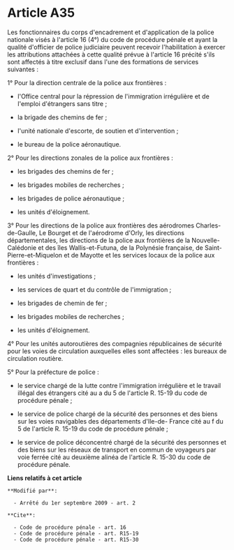 # Article A35

Les fonctionnaires du corps d'encadrement et d'application de la police nationale visés à l'article 16 (4°) du code de
procédure pénale et ayant la qualité d'officier de police judiciaire peuvent recevoir l'habilitation à exercer les
attributions attachées à cette qualité prévue à l'article 16 précité s'ils sont affectés à titre exclusif dans l'une des
formations de services suivantes : 

1° Pour la direction centrale de la police aux frontières :

- l'Office central pour la répression de l'immigration irrégulière et de l'emploi d'étrangers sans titre ;

- la brigade des chemins de fer ;

- l'unité nationale d'escorte, de soutien et d'intervention ;

- le bureau de la police aéronautique. 

2° Pour les directions zonales de la police aux frontières :

- les brigades des chemins de fer ;

- les brigades mobiles de recherches ;

- les brigades de police aéronautique ;

- les unités d'éloignement. 

3° Pour les directions de la police aux frontières des aérodromes Charles-de-Gaulle, Le Bourget et de l'aérodrome d'Orly, les
directions départementales, les directions de la police aux frontières de la Nouvelle-Calédonie et des îles Wallis-et-Futuna,
de la Polynésie française, de Saint-Pierre-et-Miquelon et de Mayotte et les services locaux de la police aux frontières :

- les unités d'investigations ;

- les services de quart et du contrôle de l'immigration ;

- les brigades de chemin de fer ;

- les brigades mobiles de recherches ;

- les unités d'éloignement. 

4° Pour les unités autoroutières des compagnies républicaines de sécurité pour les voies de circulation auxquelles elles sont
affectées : les bureaux de circulation routière. 

5° Pour la préfecture de police :

- le service chargé de la lutte contre l'immigration irrégulière et le travail illégal des étrangers cité au a du 5 de
l'article R. 15-19 du code de procédure pénale ;

- le service de police chargé de la sécurité des personnes et des biens sur les voies navigables des départements d'Ile-de-
France cité au f du 5 de l'article R. 15-19 du code de procédure pénale ;

- le service de police déconcentré chargé de la sécurité des personnes et des biens sur les réseaux de transport en commun de
voyageurs par voie ferrée cité au deuxième alinéa de l'article R. 15-30 du code de procédure pénale.

**Liens relatifs à cet article**

	**Modifié par**:

	  - Arrêté du 1er septembre 2009 - art. 2

	**Cite**:

	  - Code de procédure pénale - art. 16
	  - Code de procédure pénale - art. R15-19
	  - Code de procédure pénale - art. R15-30
